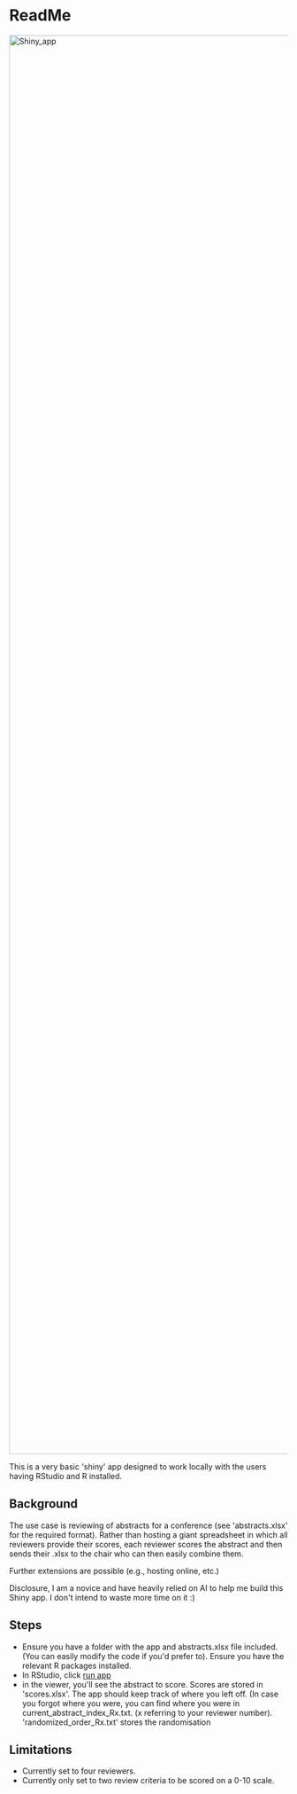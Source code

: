 # ReadMe

 <img width="2560" alt="Shiny_app" src="https://github.com/user-attachments/assets/fc1dd04d-15ab-4f9e-b230-72d6033f42da">

This is a very basic 'shiny' app designed to work locally with the users having RStudio and R installed.


## Background
The use case is reviewing of abstracts for a conference (see 'abstracts.xlsx' for the required format). Rather than hosting a giant spreadsheet in which all reviewers provide their scores, each reviewer scores the abstract and then sends their .xlsx to the chair who can then easily combine them.

Further extensions are possible (e.g., hosting online, etc.)

Disclosure, I am a novice and have heavily relied on AI to help me build this Shiny app. I don't intend to waste more time on it :)

## Steps

* Ensure you have a folder with the app and abstracts.xlsx file included. (You can easily modify the code if you'd prefer to). Ensure you have the relevant R packages installed.
* In RStudio, click [run app](https://mastering-shiny.org/basic-app.html)
* in the viewer, you'll see the abstract to score. Scores are stored in 'scores.xlsx'. The app should keep track of where you left off. (In case you forgot where you were, you can find where you were in current_abstract_index_Rx.txt. (x referring to your reviewer number). 'randomized_order_Rx.txt' stores the randomisation

## Limitations
* Currently set to four reviewers.
* Currently only set to two review criteria to be scored on a 0-10 scale.



